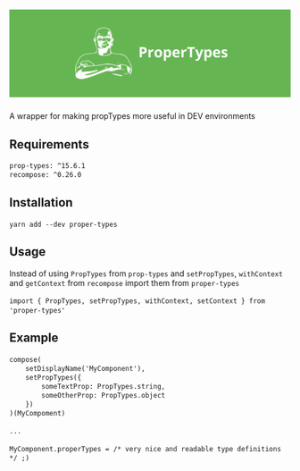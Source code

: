 # <img src='https://github.com/magic-m-johnson/proper-types/raw/master/pt.png' title='properTypes' />

A wrapper for making propTypes more useful in DEV environments

## Requirements

    prop-types: ^15.6.1
    recompose: ^0.26.0

## Installation

`yarn add --dev proper-types`

## Usage

Instead of using `PropTypes` from `prop-types` and `setPropTypes`, `withContext` and `getContext` from `recompose` import them from `proper-types`

`import { PropTypes, setPropTypes, withContext, setContext } from 'proper-types'`

## Example

    compose(
        setDisplayName('MyComponent'),
        setPropTypes({
            someTextProp: PropTypes.string,
            someOtherProp: PropTypes.object
        })
    )(MyCompoment)

    ...
        
    MyComponent.properTypes = /* very nice and readable type definitions */ ;)